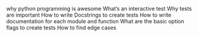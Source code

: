 why python programming is awesome 
What’s an interactive test 
Why tests are important 
How to write Docstrings to create tests 
How to write documentation for each module and function 
What are the basic option flags to create tests 
How to find edge cases 
